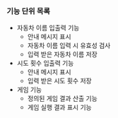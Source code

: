 ### 기능 단위 목록
- 자동차 이름 입출력 기능
  - 안내 메시지 표시
  - 자동차 이름 입력 시 유효성 검사
  - 입력 받은 자동차 이름 저장
-  시도 횟수 입출력 기능  
   - 안내 메시지 표시
   - 입력 받은 시도 횟수 저장
- 게임 기능
  - 정의된 게임 결과 산출 기능
  - 게임 실행 결과 표시 기능
